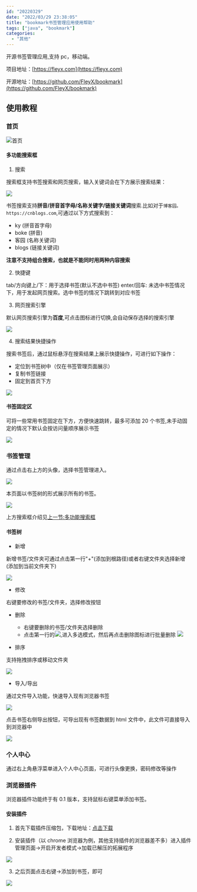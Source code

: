 ```yaml
---
id: "20220329"
date: "2022/03/29 23:38:05"
title: "bookmark书签管理应用使用帮助"
tags: ["java", "bookmark"]
categories:
  - "其他"
---
```


开源书签管理应用,支持 pc，移动端。

项目地址：[https://fleyx.com](https://fleyx.com)

开源地址：[https://github.com/FleyX/bookmark](https://github.com/FleyX/bookmark)

## 使用教程

### 首页

![首页](https://qiniupic.fleyx.com/blog/20220329202726.png?imageView2/2/w/1920)

#### 多功能搜索框

1. 搜索

搜索框支持书签搜索和网页搜索，输入关键词会在下方展示搜索结果：

![](https://qiniupic.fleyx.com/blog/20220329203152.png?imageView2/2/w/1920)

书签搜索支持**拼音/拼音首字母/名称关键字/链接关键词**搜索.比如对于`博客园。https://cnblogs.com`,可通过以下方式搜索到：

- ky (拼音首字母)
- boke (拼音)
- 客园 (名称关键词)
- blogs (链接关键词)

**注意不支持组合搜索，也就是不能同时用两种内容搜索**

2. 快捷键

tab/方向键上/下：用于选择书签(默认不选中书签)
enter/回车: 未选中书签情况下，用于发起网页搜索。选中书签的情况下跳转到对应书签

3. 网页搜索引擎

默认网页搜索引擎为**百度**,可点击图标进行切换,会自动保存选择的搜索引擎

![](https://qiniupic.fleyx.com/blog/20220329204103.png?imageView2/2/w/1920)

4. 搜索结果快捷操作

搜索书签后，通过鼠标悬浮在搜索结果上展示快捷操作，可进行如下操作：

- 定位到书签树中（仅在书签管理页面展示）
- 复制书签链接
- 固定到首页下方

![](https://qiniupic.fleyx.com/blog/20220329212023.png?imageView2/2/w/1920)

#### 书签固定区

可将一些常用书签固定在下方，方便快速跳转，最多可添加 20 个书签,未手动固定的情况下默认会按访问量顺序展示书签

![](https://qiniupic.fleyx.com/blog/20220329212211.png?imageView2/2/w/1920)

### 书签管理

通过点击右上方的头像，选择书签管理进入。

![](https://qiniupic.fleyx.com/blog/20220329212513.png?imageView2/2/w/1920)

本页面以书签树的形式展示所有的书签。

![](https://qiniupic.fleyx.com/blog/20220329212745.png?imageView2/2/w/1920)

上方搜索框介绍见[上一节:多功能搜索框](#多功能搜索框)

#### 书签树

- 新增

新增书签/文件夹可通过点击第一行"+"(添加到根路径)或者右键文件夹选择新增(添加到当前文件夹下)

![](https://qiniupic.fleyx.com/blog/20220329213056.png?imageView2/2/w/1920)

- 修改

右键要修改的书签/文件夹，选择修改按钮

- 删除

  - 右键要删除的书签/文件夹选择删除
  - 点击第一行的![](https://qiniupic.fleyx.com/blog/20220329213336.png?imageView2/2/w/1920),进入多选模式，然后再点击删除图标进行批量删除
    ![](https://qiniupic.fleyx.com/blog/20220329213551.png?imageView2/2/w/1920)

- 排序

支持拖拽排序或移动文件夹

![](https://qiniupic.fleyx.com/blog/20220329213716.png?imageView2/2/w/1920)

- 导入/导出

通过文件导入功能，快速导入现有浏览器书签

![](https://qiniupic.fleyx.com/blog/20220329214827.png?imageView2/2/w/1920)

点击书签右侧导出按钮，可导出现有书签数据到 html 文件中，此文件可直接导入到浏览器中

![](https://qiniupic.fleyx.com/blog/20220329214936.png?imageView2/2/w/1920)

### 个人中心

通过右上角悬浮菜单进入个人中心页面，可进行头像更换，密码修改等操作

### 浏览器插件

浏览器插件功能终于有 0.1 版本，支持鼠标右键菜单添加书签。

#### 安装插件

1. 首先下载插件压缩包，下载地址：[点击下载](https://fleyx.com/static/bookmarkBrowserPlugin.zip)

2. 安装插件（以 chrome 浏览器为例，其他支持插件的浏览器差不多）进入插件管理页面->开启开发者模式->加载已解压的拓展程序

![](https://qiniupic.fleyx.com/blog/202204151605709.png)

3. 之后页面点击右键->添加到书签，即可

![](https://qiniupic.fleyx.com/blog/202204151607593.png)